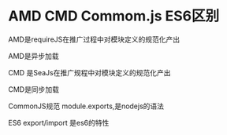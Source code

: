 # AMD CMD Commom.js ES6区别

AMD是requireJS在推广过程中对模块定义的规范化产出

AMD是异步加载

CMD 是SeaJs在推广规程中对模块定义的规范化产出

CMD是同步加载

CommonJS规范 module.exports,是nodejs的语法

ES6 export/import 是es6的特性